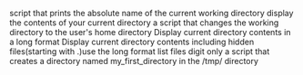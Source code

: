 script that prints the absolute name of the current working directory
display the contents of your current directory
a script that changes the working directory to the user's home directory
Display current directory contents in a long format
Display current directory contents including hidden files(starting with .)use the long format
list files digit only
a script that creates a directory named my_first_directory in the /tmp/ directory
